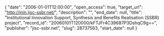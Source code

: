{
  "date": "2006-01-01T12:00:00", 
  "open_access": true, 
  "target_url": "http://inin.jisc-ssbr.net/", 
  "description": "", 
  "end_date": null, 
  "title": "Institutional Innovation Support, Synthesis and Benefits Realisation (SSBR) project", 
  "record_id": "20060101T120000/kFTJFr4C39687P3DshqC9g==", 
  "publisher": "jisc-ssbr.net", 
  "slug": 28737563, 
  "start_date": null
}

